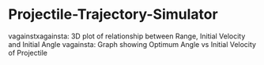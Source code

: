 # Projectile-Trajectory-Simulator
vagainstxagainsta: 3D plot of relationship between Range, Initial Velocity and Initial Angle
vagainsta: Graph showing Optimum Angle vs Initial Velocity of Projectile
